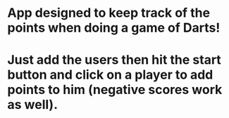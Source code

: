 # App designed to keep track of the points when doing a game of Darts!

# Just add the users then hit the start button and click on a player to add points to him (negative scores work as well).
